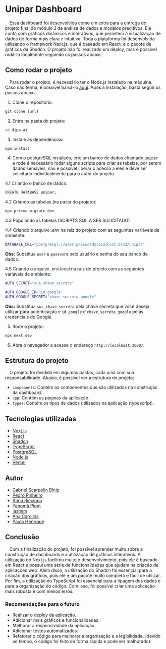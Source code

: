 # Unipar Dashboard
&emsp;Essa dashboard foi desenvolvida como um extra para a entrega do projeto final do módulo 3 de análise de dados e modelos preditivos. Ela conta com gráficos dinâmicos e interativos, que permitem a visualização de dados de forma mais clara e intuitiva. Toda a plataforma foi desenvolvida utilizando o framework Next.js, que é baseado em React, e o pacote de gráficos da Shadcn. O projeto não foi realizado um deploy, mas é possível rodá-lo localmente seguindo os passos abaixo.

## Como rodar o projeto
&emsp;Para rodar o projeto, é necessário ter o Node.js instalado na máquina. Caso não tenha, é possível baixá-lo [aqui](https://nodejs.org/en/). Após a instalação, basta seguir os passos abaixo:

1. Clone o repositório:
```bash
git clone (url)
```
2. Entre na pasta do projeto:
```bash
cd dipa-ai
```
3. Instale as dependências:
```bash
npm install
```
4. Com o postgreSQL instalado, crie um banco de dados chamado `unipar` e rode é necessário rodar alguns scripts para criar as tabelas, por serem dados sensíveis, não é possível liberar o acesso a eles e deve ser solicitado individualmente para o autor do projeto.

4.1 Criando o banco de dados:
```bash
CREATE DATABASE unipar;
```
4.2 Criando as tabelas (na pasta do projeto):
```bash
npx prisma migrate dev
```
4.3 Populando as tabelas (SCRIPTS SQL A SER SOLICITADO)

4.4 Criando o arquivo .env na raiz do projeto com as seguintes variáveis de ambiente:
```bash
DATABASE_URL="postgresql://user:password@localhost:5432/unipar"
```
**Obs:** Substitua `user` e `password` pelo usuário e senha do seu banco de dados.

4.5 Criando o arquivo .env.local na raiz do projeto com as seguintes variáveis de ambiente:
```bash
AUTH_SECRET="sua_chave_secreta"

AUTH_GOOGLE_ID="id_google"
AUTH_GOOGLE_SECRET="chave_secreta_google"
```
**Obs:** Substitua `sua_chave_secreta` pela chave secreta que você deseja utilizar para autenticação e `id_google` e `chave_secreta_google` pelas credenciais do Google.

5. Rode o projeto:
```bash
npx next dev
```
6. Abra o navegador e acesse o endereço `http://localhost:3000/`.

## Estrutura do projeto
&emsp;O projeto foi dividido em algumas pastas, cada uma com sua responsabilidade. Abaixo, é possível ver a estrutura do projeto:

- `components`: Contém os componentes que são utilizados na construção da dashboard.
- `app`: Contém as páginas da aplicação.
- `types`: Contém os tipos de dados utilizados na aplicação (typescript).

## Tecnologias utilizadas
- [Next.js](https://nextjs.org/)
- [React](https://pt-br.reactjs.org/)
- [Shadcn](https://shadcn.github.io/react-shadcn/)
- [TypeScript](https://www.typescriptlang.org/)
- [PostgreSQL](https://www.postgresql.org/)
- [Node.js](https://nodejs.org/en/)
- [Vercel](https://vercel.com/)

## Autor
- [Gabriel Scarpelin Diniz]()
- [Pedro Pinheiro]()
- [Anna Ricciopo]()
- [Yanomã Piont]()
- [Iasmim]()
- [Ana Carolina]()
- [Paulo Henrique]()

## Conclusão
&emsp;Com a finalização do projeto, foi possível aprender muito sobre a construção de dashboards e a utilização de gráficos interativos. A utilização do Next.js facilitou muito o desenvolvimento, pois ele é baseado em React e possui uma série de funcionalidades que ajudam na criação de aplicações web. Além disso, a utilização do Shadcn foi essencial para a criação dos gráficos, pois ele é um pacote muito completo e fácil de utilizar. Por fim, a utilização do TypeScript foi essencial para a tipagem dos dados e para a organização do código. Com isso, foi possível criar uma aplicação mais robusta e com menos erros.

### Recomendações para o futuro
- Realizar o deploy da aplicação.
- Adicionar mais gráficos e funcionalidades.
- Melhorar a responsividade da aplicação.
- Adicionar testes automatizados.
- Refatorar o código para melhorar a organização e a legibilidade. (devido ao tempo, o código foi feito de forma rápida e pode ser melhorado)